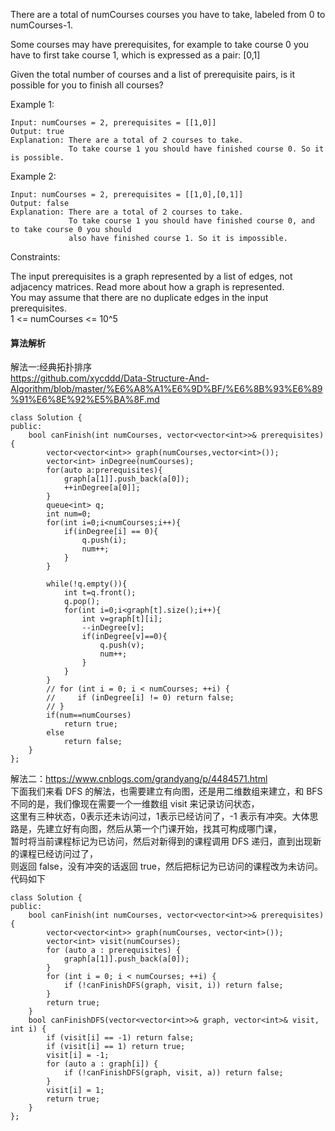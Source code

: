 There are a total of numCourses courses you have to take, labeled from 0 to numCourses-1.<br>

Some courses may have prerequisites, for example to take course 0 you have to first take course 1, which is expressed as a pair: [0,1]<br>

Given the total number of courses and a list of prerequisite pairs, is it possible for you to finish all courses?<br>

 

Example 1:<br>
```
Input: numCourses = 2, prerequisites = [[1,0]]
Output: true
Explanation: There are a total of 2 courses to take. 
             To take course 1 you should have finished course 0. So it is possible.
```
Example 2:<br>
```
Input: numCourses = 2, prerequisites = [[1,0],[0,1]]
Output: false
Explanation: There are a total of 2 courses to take. 
             To take course 1 you should have finished course 0, and to take course 0 you should
             also have finished course 1. So it is impossible.
```

Constraints:<br>

The input prerequisites is a graph represented by a list of edges, not adjacency matrices. Read more about how a graph is represented.<br>
You may assume that there are no duplicate edges in the input prerequisites.<br>
1 <= numCourses <= 10^5<br>
#### 算法解析
解法一:经典拓扑排序<br>
https://github.com/xycddd/Data-Structure-And-Algorithm/blob/master/%E6%A8%A1%E6%9D%BF/%E6%8B%93%E6%89%91%E6%8E%92%E5%BA%8F.md
```
class Solution {
public:
    bool canFinish(int numCourses, vector<vector<int>>& prerequisites) {
        vector<vector<int>> graph(numCourses,vector<int>());
        vector<int> inDegree(numCourses);
        for(auto a:prerequisites){
            graph[a[1]].push_back(a[0]);
            ++inDegree[a[0]];
        }
        queue<int> q;
        int num=0;
        for(int i=0;i<numCourses;i++){
            if(inDegree[i] == 0){
                q.push(i);
                num++;
            }
        }
        
        while(!q.empty()){
            int t=q.front();
            q.pop();
            for(int i=0;i<graph[t].size();i++){
                int v=graph[t][i];
                --inDegree[v];
                if(inDegree[v]==0){
                    q.push(v);
                    num++;
                }
            }
        }
        // for (int i = 0; i < numCourses; ++i) {
        //     if (inDegree[i] != 0) return false;
        // }
        if(num==numCourses)
            return true;
        else
            return false;
    }
};
```
解法二：https://www.cnblogs.com/grandyang/p/4484571.html<br>
下面我们来看 DFS 的解法，也需要建立有向图，还是用二维数组来建立，和 BFS 不同的是，我们像现在需要一个一维数组 visit 来记录访问状态，<br>
这里有三种状态，0表示还未访问过，1表示已经访问了，-1 表示有冲突。大体思路是，先建立好有向图，然后从第一个门课开始，找其可构成哪门课，<br>
暂时将当前课程标记为已访问，然后对新得到的课程调用 DFS 递归，直到出现新的课程已经访问过了，<br>
则返回 false，没有冲突的话返回 true，然后把标记为已访问的课程改为未访问。代码如下<br>
```
class Solution {
public:
    bool canFinish(int numCourses, vector<vector<int>>& prerequisites) {
        vector<vector<int>> graph(numCourses, vector<int>());
        vector<int> visit(numCourses);
        for (auto a : prerequisites) {
            graph[a[1]].push_back(a[0]);
        }
        for (int i = 0; i < numCourses; ++i) {
            if (!canFinishDFS(graph, visit, i)) return false;
        }
        return true;
    }
    bool canFinishDFS(vector<vector<int>>& graph, vector<int>& visit, int i) {
        if (visit[i] == -1) return false;
        if (visit[i] == 1) return true;
        visit[i] = -1;
        for (auto a : graph[i]) {
            if (!canFinishDFS(graph, visit, a)) return false;
        }
        visit[i] = 1;
        return true;
    }
};
```
